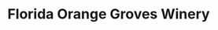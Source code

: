 ---
title: "Florida Orange Groves Winery"
url: /pasadena/florida-orange-groves-winery/
shop: Wein
---
